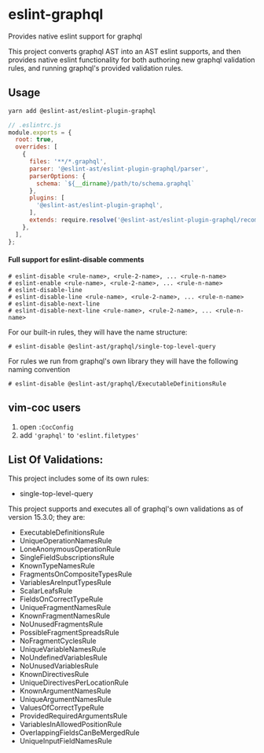 # eslint-graphql

Provides native eslint support for graphql

This project converts graphql AST into an AST eslint supports, and then
provides native eslint functionality for both authoring new graphql validation
rules, and running graphql's provided validation rules.

## Usage

```sh
yarn add @eslint-ast/eslint-plugin-graphql
```

```js
// .eslintrc.js
module.exports = {
  root: true,
  overrides: [
    {
      files: '**/*.graphql',
      parser: '@eslint-ast/eslint-plugin-graphql/parser',
      parserOptions: {
        schema: `${__dirname}/path/to/schema.graphql`
      },
      plugins: [
        '@eslint-ast/eslint-plugin-graphql',
      ],
      extends: require.resolve('@eslint-ast/eslint-plugin-graphql/recommended.js'),
    },
  ],
};
```

#### Full support for eslint-disable comments

```
# eslint-disable <rule-name>, <rule-2-name>, ... <rule-n-name>
# eslint-enable <rule-name>, <rule-2-name>, ... <rule-n-name>
# eslint-disable-line
# eslint-disable-line <rule-name>, <rule-2-name>, ... <rule-n-name>
# eslint-disable-next-line
# eslint-disable-next-line <rule-name>, <rule-2-name>, ... <rule-n-name>
```

For our built-in rules, they will have the name structure:

```
# eslint-disable @eslint-ast/graphql/single-top-level-query
```

For rules we run from graphql's own library they will have the following naming convention

```
# eslint-disable @eslint-ast/graphql/ExecutableDefinitionsRule
```

## vim-coc users

1. open `:CocConfig`
2. add `'graphql'` to `'eslint.filetypes'`


## List Of Validations:

This project includes some of its own rules:

* single-top-level-query

This project supports and executes all of graphql's own validations as of version 15.3.0; they are:

* ExecutableDefinitionsRule
* UniqueOperationNamesRule
* LoneAnonymousOperationRule
* SingleFieldSubscriptionsRule
* KnownTypeNamesRule
* FragmentsOnCompositeTypesRule
* VariablesAreInputTypesRule
* ScalarLeafsRule
* FieldsOnCorrectTypeRule
* UniqueFragmentNamesRule
* KnownFragmentNamesRule
* NoUnusedFragmentsRule
* PossibleFragmentSpreadsRule
* NoFragmentCyclesRule
* UniqueVariableNamesRule
* NoUndefinedVariablesRule
* NoUnusedVariablesRule
* KnownDirectivesRule
* UniqueDirectivesPerLocationRule
* KnownArgumentNamesRule
* UniqueArgumentNamesRule
* ValuesOfCorrectTypeRule
* ProvidedRequiredArgumentsRule
* VariablesInAllowedPositionRule
* OverlappingFieldsCanBeMergedRule
* UniqueInputFieldNamesRule
